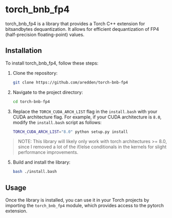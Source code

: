 # torch_bnb_fp4

torch_bnb_fp4 is a library that provides a Torch C++ extension for bitsandbytes dequantization. It allows for efficient dequantization of FP4 (half-precision floating-point) values.

## Installation

To install torch_bnb_fp4, follow these steps:

1. Clone the repository:

    ```bash
    git clone https://github.com/aredden/torch-bnb-fp4
    ```

2. Navigate to the project directory:

    ```bash
    cd torch-bnb-fp4
    ```

3. Replace the `TORCH_CUDA_ARCH_LIST` flag in the `install.bash` with your CUDA architecture flag. For example, if your CUDA architecture is `8.0`, modify the `install.bash` script as follows:

    ```bash
    TORCH_CUDA_ARCH_LIST="8.0" python setup.py install
    ```

> NOTE: This library will likely only work with torch architectures >= 8.0, since I removed a lot of the if/else conditionals in the kernels for slight performance improvements. 

5. Build and install the library:

    ```bash
    bash ./install.bash
    ```

## Usage

Once the library is installed, you can use it in your Torch projects by importing the `torch_bnb_fp4` module, which provides access to the pytorch extension.
